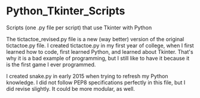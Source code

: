 # Python_Tkinter_Scripts
Scripts (one .py file per script) that use Tkinter with Python

The tictactoe_revised.py file is a new (way better) version of the original tictactoe.py file.
I created tictactoe.py in my first year of college, when I first learned how to code, first learned Python, and
learned about Tkinter. That's why it is a bad example of programming, but I still like to have it because it is
the first game I ever programmed.

I created snake.py in early 2015 when trying to refresh my Python knowledge.
I did not follow PEP8 specifications perfectly in this file, but I did revise
slightly. It could be more modular, as well.
